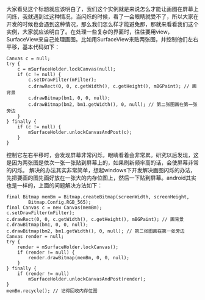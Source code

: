大家看见这个标题就应该明白了，我们这个实例就是来说怎么才能让画图在屏幕上闪烁，我就遇到过这种情况，当闪烁的时候，看了一会眼睛就受不了，所以大家在开发的时候也会遇到这种情况，那么我们怎么样才能避免那，那就来看看我们这个实例，大家就应该明白了。在处理一些复杂的界面时，往往要用view，SurfaceView来自己处理画图。比如用SurfaceView来贴两张图，并控制他们左右平移，基本代码如下：
```  
Canvas c = null;
try {
	c = mSurfaceHolder.lockCanvas(null);
	if (c != null) {
		c.setDrawFilter(mFilter);
		c.drawRect(0, 0, c.getWidth(), c.getHeight(), mBGPaint); // 画背景
		c.drawBitmap(bm1, 0, 0, null);
		c.drawBitmap(bm2, bm1.getWidth(), 0, null); // 第二张图画在第一张旁边
	}
} finally {
	if (c != null) {
		mSurfaceHolder.unlockCanvasAndPost(c);
	}
}
```
控制它左右平移时，会发现屏幕非常闪烁，眼睛看着会非常累。研究以后发现，这是因为两张图是依次一张一张贴到屏幕上的，如果刷新频率高的话，会使屏幕非常的闪烁。
解决的办法其实非常简单，想起windows下开发解决画图闪烁的办法，先把要画的图先画好放在一张大的内存位图上，然后一下贴到屏幕。android其实也是一样的，上面的问题解决方法如下：
```  
final Bitmap memBm = Bitmap.createBitmap(screenWidth, screenHeight,
		Bitmap.Config.RGB_565);
final Canvas c = new Canvas(memBm);
c.setDrawFilter(mFilter);
c.drawRect(0, 0, c.getWidth(), c.getHeight(), mBGPaint); // 画背景
c.drawBitmap(bm1, 0, 0, null);
c.drawBitmap(bm2, bm1.getWidth(), 0, null); // 第二张图画在第一张旁边
Canvas render = null;
try {
	render = mSurfaceHolder.lockCanvas();
	if (render != null) {
		render.drawBitmap(memBm, 0, 0, null);
	}
} finally {
	if (render != null)
		mSurfaceHolder.unlockCanvasAndPost(render);
}
memBm.recycle(); // 记得回收内存位图
```